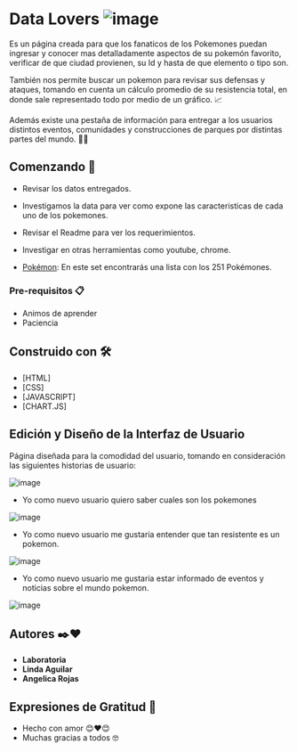 # Data Lovers ![image](https://user-images.githubusercontent.com/104039974/234948090-b5afefb0-65c4-4c10-b467-f5f818dbe927.png)


Es un página creada para que los fanaticos de los Pokemones puedan ingresar y conocer mas detalladamente aspectos de su pokemón favorito, verificar de que ciudad provienen, su Id y hasta de que elemento o tipo son.

También nos permite buscar un pokemon para revisar sus defensas y ataques, tomando en cuenta un cálculo promedio de su resistencia total, en donde sale representado todo por medio de un gráfico. 📈

Además existe una pestaña de información para entregar a los usuarios distintos eventos, comunidades y construcciones de parques por distintas partes del mundo. 🎢🎡

## Comenzando 🚀

* Revisar los datos entregados.
* Investigamos la data para ver como expone las caracteristicas de cada uno de los pokemones.
* Revisar el Readme para ver los requerimientos.
* Investigar en otras herramientas como youtube, chrome.

* [Pokémon](src/data/pokemon/pokemon.json):
  En este set encontrarás una lista con los 251 Pokémones.

### Pre-requisitos 📋

* Animos de aprender
* Paciencia

## Construido con 🛠️

* [HTML]
* [CSS]
* [JAVASCRIPT]
* [CHART.JS]

## Edición y Diseño de la Interfaz de Usuario

Página diseñada para la comodidad del usuario, tomando en consideración las siguientes historias de usuario:

![image](https://user-images.githubusercontent.com/104039974/234937651-db23af10-2b5c-43ba-905c-61e3babbc19e.png)

* Yo como nuevo usuario quiero saber cuales son los pokemones

![image](https://user-images.githubusercontent.com/104039974/234939526-86da0c88-fb77-4a33-9c30-0388de749caf.png)

* Yo como nuevo usuario me gustaria entender que tan resistente es un pokemon.

![image](https://user-images.githubusercontent.com/104039974/234939648-2e09590b-48db-411a-ba8f-d3dead4d74f8.png)

* Yo como nuevo usuario me gustaria estar informado de eventos y noticias sobre el mundo pokemon.

![image](https://user-images.githubusercontent.com/104039974/234939809-018721ec-dab2-474c-ac78-39b4c85d3ecf.png)


## Autores ✒️❤️

* **Laboratoria**
* **Linda Aguilar**
* **Angelica Rojas**

## Expresiones de Gratitud 🎁

* Hecho con amor 😊❤️😊
* Muchas gracias a todos 🤓
